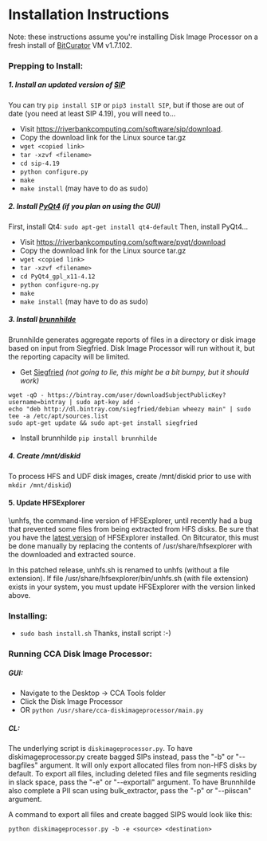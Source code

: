 # Installation Instructions

Note: these instructions assume you're installing Disk Image Processor on a fresh install of [BitCurator](https://wiki.bitcurator.net/index.php?title=Main_Page) VM v1.7.102.  

### Prepping to Install:

##### 1. Install an updated version of [SIP](https://riverbankcomputing.com/software/sip/intro)

You can try `pip install SIP` or `pip3 install SIP`, but if those are out of date (you need at least SIP 4.19), you will need to...

* Visit <https://riverbankcomputing.com/software/sip/download>. 
* Copy the download link for the Linux source tar.gz
* `wget <copied link>`
* `tar -xzvf <filename>`
* `cd sip-4.19` 
* `python configure.py`
* `make`
* `make install` (may have to do as sudo)

##### 2. Install [PyQt4](http://pyqt.sourceforge.net/Docs/PyQt4/installation.html) (if you plan on using the GUI)

First, install Qt4: `sudo apt-get install qt4-default`
Then, install PyQt4... 
* Visit <https://riverbankcomputing.com/software/pyqt/download>
* Copy the download link for the Linux source tar.gz
* `wget <copied link>`
* `tar -xzvf <filename>`
* `cd PyQt4_gpl_x11-4.12`
* `python configure-ng.py`
* `make`
* `make install` (may have to do as sudo)
	
##### 3. Install [brunnhilde](https://github.com/timothyryanwalsh/brunnhilde) 
Brunnhilde generates aggregate reports of files in a directory or disk image based on input from Siegfried. Disk Image Processor will run without it, but the reporting capacity will be limited. 
* Get [Siegfried](https://github.com/richardlehane/siegfried/wiki/Getting-started) *(not going to lie, this might be a bit bumpy, but it should work)*
```
wget -qO - https://bintray.com/user/downloadSubjectPublicKey?username=bintray | sudo apt-key add -
echo "deb http://dl.bintray.com/siegfried/debian wheezy main" | sudo tee -a /etc/apt/sources.list
sudo apt-get update && sudo apt-get install siegfried
```

* Install brunnhilde `pip install brunnhilde`
	
##### 4. Create /mnt/diskid

To process HFS and UDF disk images, create /mnt/diskid prior to use with `mkdir /mnt/diskid`)  

#### 5. Update HFSExplorer 

\unhfs, the command-line version of HFSExplorer, until recently had a bug that prevented some files from being extracted from HFS disks. Be sure that you have the [latest version](https://sourceforge.net/projects/catacombae/files/HFSExplorer/0.23.1%20%28snapshot%202016-09-02%29/) of HFSExplorer installed. On Bitcurator, this must be done manually by replacing the contents of /usr/share/hfsexplorer with the downloaded and extracted source.

In this patched release, unhfs.sh is renamed to unhfs (without a file extension). If file /usr/share/hfsexplorer/bin/unhfs.sh (with file extension) exists in your system, you must update HFSExplorer with the version linked above.  

### Installing:

* ```sudo bash install.sh```
Thanks, install script :-)


### Running CCA Disk Image Processor:

##### GUI:
* Navigate to the Desktop -> CCA Tools folder
* Click the Disk Image Processor
* OR `python /usr/share/cca-diskimageprocessor/main.py`

##### CL:
The underlying script is `diskimageprocessor.py`. To have diskimageprocessor.py create bagged SIPs instead, pass the "-b" or "--bagfiles" argument. It will only export allocated files from non-HFS disks by default. To export all files, including deleted files and file segments residing in slack space, pass the "-e" or "--exportall" argument. To have Brunnhilde also complete a PII scan using bulk_extractor, pass the "-p" or "--piiscan" argument.

A command to export all files and create bagged SIPS would look like this:
```
python diskimageprocessor.py -b -e <source> <destination>
```


